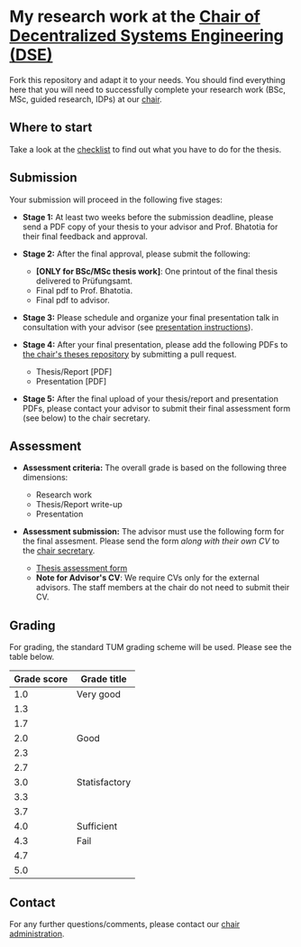 # My research work at the [Chair of Decentralized Systems Engineering (DSE)](https://dse.in.tum.de/)

Fork this repository and adapt it to your needs. You should find everything here
that you will need to successfully complete your research work (BSc, MSc, guided research, IDPs) at our [chair](https://dse.in.tum.de/theses/).



## Where to start

Take a look at the [checklist](checklist.md) to find out what you have to do for
the thesis.

## Submission

Your submission will proceed in the following five stages:

-  **Stage 1:** At least two weeks before the submission deadline, please send a PDF copy of your thesis to your advisor and Prof. Bhatotia for their final feedback and approval.

- **Stage 2:** After the final approval, please submit the following:

    * **[ONLY for BSc/MSc thesis work]**: One printout of the final thesis delivered to Prüfungsamt.
    * Final pdf to Prof. Bhatotia.
    * Final pdf to advisor.

- **Stage 3:** Please schedule and organize your final presentation talk in consultation with your advisor (see [presentation instructions](talk/TALK-README.md)).

- **Stage 4:** After your final presentation, please add the following PDFs to [the chair's theses repository](https://github.com/TUM-DSE/theses-collection)
by submitting a pull request. 
    - Thesis/Report [PDF]
    - Presentation [PDF]

- **Stage 5:**  After the final upload of your thesis/report and presentation PDFs, please contact your advisor to submit their final assessment form (see below) to the chair secretary. 

## Assessment 

- **Assessment criteria:**  The overall grade is based on the following three dimensions:

    * Research work
    * Thesis/Report write-up
    * Presentation


- **Assessment submission:** The advisor must use the following form for the final assesment. Please send the form *along with their own CV* to the [chair secretary](https://dse.in.tum.de/contact/).

    * [Thesis assessment form](https://docs.google.com/document/d/1Isy1vj3w-B3UzykZMwliBM8m0YdpLMrTRgCtAUVF0so/edit?usp=sharing) 
    * **Note for Advisor's CV**: We require CVs only for the external advisors. The staff members at the chair do not need to submit their CV.

## Grading
For grading, the standard TUM grading scheme will be used. Please see the table below.

| Grade score       | Grade title   |
|-------------------|---------------|
| 1.0               | Very good     |
| 1.3               |               |
| 1.7               |               |
| 2.0               | Good          |
| 2.3               |               |
| 2.7               |               |
| 3.0               | Statisfactory |
| 3.3               |               |
| 3.7               |               |
| 4.0               | Sufficient    |
| 4.3               | Fail          |
| 4.7               |               |
| 5.0               |               |

## Contact

For any further questions/comments, please contact our [chair administration](https://dse.in.tum.de/contact/).
